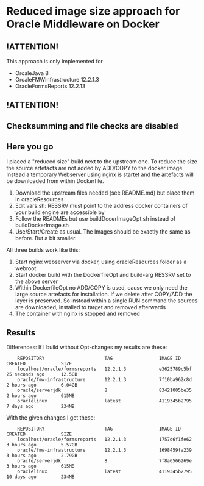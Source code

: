 Reduced image size approach for Oracle Middleware on Docker
=====

## !ATTENTION!

This approach is only implemented for
 - OrcaleJava 8
 - OrcaleFMWInfrastructure 12.2.1.3
 - OracleFormsReports 12.2.13

## !ATTENTION!
Checksumming and file checks are disabled
----------

## Here you go
I placed a "reduced size" build next to the upstream one. To reduce the size the source artefacts are not added by ADD/COPY to the docker image. Instead a temporary Webserver using nginx is startet and the artefacts will be downloaded from within Dockerfile. 

1. Download the upstream files needed (see README.md) but place them in oracleResources
2. Edit vars.sh: RESSRV must point to the address docker containers of your build engine are accessible by
3. Follow the READMEs but use buildDocerImageOpt.sh instead of buildDockerImage.sh 
4. Use/Start/Create as usual. The Images should be exactly the same as before. But a bit smaller. 


All three builds work like this:
1. Start nginx webserver via docker, using oracleResources folder as a webroot
2. Start docker build with the DockerfileOpt and build-arg RESSRV set to the above server
3. Within DockerfileOpt no ADD/COPY is used, cause we only need the large source artefacts for installation. If we delete after COPY/ADD the layer is preserved. So instead within a single RUN command the sources are downloaded, installed to target and removed afterwards
4. The container with nginx is stopped and removed

##  Results

Differences:
If I build without Opt-changes my results are these:
```
	REPOSITORY                      TAG                 IMAGE ID            CREATED             SIZE
	localhost/oracle/formsreports   12.2.1.3            e3625789c5bf        25 seconds ago      12.5GB
	oracle/fmw-infrastructure       12.2.1.3            7f10ba962c8d        2 hours ago         6.04GB
	oracle/serverjdk                8                   83421005be35        2 hours ago         615MB
	oraclelinux                     latest              4119345b2795        7 days ago          234MB
```

With the given changes I get these:
```
	REPOSITORY                      TAG                 IMAGE ID            CREATED             SIZE
	localhost/oracle/formsreports   12.2.1.3            1757d6f1fe62        3 hours ago         5.57GB
	oracle/fmw-infrastructure       12.2.1.3            1698459fa239        3 hours ago         2.79GB
	oracle/serverjdk                8                   7f8a6566269e        3 hours ago         615MB
	oraclelinux                     latest              4119345b2795        10 days ago         234MB
```
